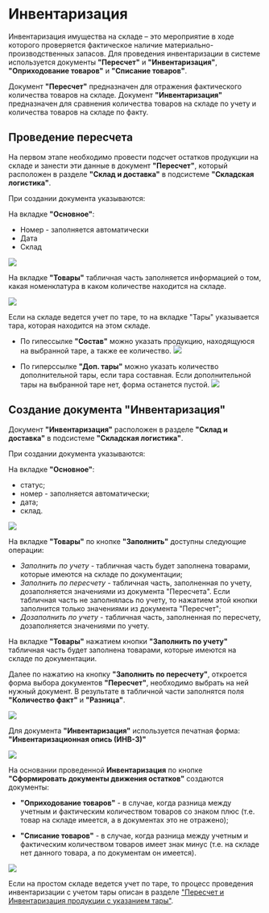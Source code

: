 # Инвентаризация

Инвентаризация имущества на складе – это мероприятие в ходе которого проверяется фактическое наличие материально-производственных запасов. Для проведения инвентаризации в системе используется документы **"Пересчет"** и **"Инвентаризация"**, **"Оприходование товаров"** и **"Списание товаров"**.

Документ **"Пересчет"** предназначен для отражения фактического количества товаров на складе. Документ **"Инвентаризация"** предназначен для сравнения количества товаров на складе по учету и количества товаров на складе по факту.

## Проведение пересчета

На первом этапе необходимо провести подсчет остатков продукции на складе и занести эти данные в документ **"Пересчет"**, который расположен в разделе **"Склад и доставка"** в подсистеме **"Складская логистика"**.

При создании документа указываются:

На вкладке **"Основное"**:

- Номер - заполняется автоматически
- Дата
- Склад

![](Inventar.assets/1.png)

На вкладке **"Товары"** табличная часть заполняется информацией о том, какая номенклатура в каком количестве находится на складе.

![](Inventar.assets/2.png)

Если на складе ведется учет по таре, то на вкладке "Тары" указывается тара, которая находится на этом складе. 

- По гипессылке **"Состав"** можно указать продукцию, находящуюся на выбранной таре, а также ее количество.
  ![](Inventar.assets/3.png)

- По гиперссылке **"Доп. тары"** можно указать количество дополнительной тары, если тара составная. Если дополнительной тары на выбранной таре нет, форма останется пустой.
  ![](Inventar.assets/7.png)

## Создание документа "Инвентаризация"

Документ **"Инвентаризация"**  расположен в разделе **"Склад и доставка"** в подсистеме **"Складская логистика"**.

При создании документа указываются:

На вкладке **"Основное"**:

- статус;
- номер - заполняется автоматически;
- дата;
- склад.

![](Inventar.assets/4.png)

На вкладке **"Товары"** по кнопке **"Заполнить"** доступны следующие операции:

- *Заполнить по учету* - табличная часть будет заполнена товарами, которые имеются на складе по документации;
- *Заполнить по пересчету* - табличная часть, заполненная по учету, дозаполняется значениями из документа "Пересчета". Если табличная часть не заполнялась по учету, то нажатием этой кнопки заполнится только значениями из документа "Пересчет";
- *Дозаполнить по учету* - табличная часть, заполненная по пересчету, дозаполняется значениями по учету. 

На вкладке **"Товары"** нажатием кнопки **"Заполнить по учету"** табличная часть будет заполнена товарами, которые имеются на складе по документации.

Далее по нажатию на кнопку **"Заполнить по пересчету"**, откроется форма выбора документов **"Пересчет"**, необходимо выбрать на ней нужный документ. В результате в табличной части заполнятся поля **"Количество факт"** и **"Разница"**.

![](Inventar.assets/1.gif)

Для документа **"Инвентаризация"** используется печатная форма: **"Инвентаризационная опись (ИНВ-3)"**

![](Inventar.assets/5.png)

На основании проведенной **Инвентаризация** по кнопке **"Сформировать документы движения остатков"** создаются документы:

- **"Оприходование товаров"** - в случае, когда разница между учетным и фактическим количеством товаров со знаком плюс (т.е. товар на складе имеется, а в документах это не отражено);

- **"Списание товаров"** - в случае, когда разница между учетным и фактическим количеством товаров имеет знак минус (т.е. на складе нет данного товара, а по документам он имеется).

![](Inventar.assets/2.gif)

Если на простом складе ведется учет по таре, то процесс проведения инвентаризации с учетом тары описан в разделе ["Пересчет и Инвентаризация продукции с указанием тары"](../InventoryContainers/InventoryContainers.md).